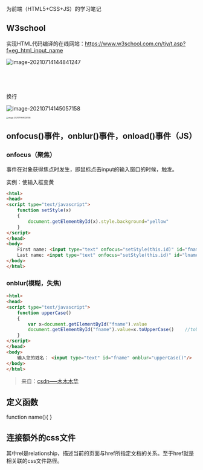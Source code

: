 

为前端（HTML5+CSS+JS）的学习笔记

## W3school

实现HTML代码编译的在线网站：https://www.w3school.com.cn/tiy/t.asp?f=eg_html_input_name

![image-20210714144841247](C:\Users\BlackFriday\AppData\Roaming\Typora\typora-user-images\image-20210714144841247.png)

## </br>

换行

![image-20210714145057158](C:\Users\BlackFriday\AppData\Roaming\Typora\typora-user-images\image-20210714145057158.png)

<img src="C:\Users\BlackFriday\AppData\Roaming\Typora\typora-user-images\image-20210714145120108.png" alt="image-20210714145120108" style="zoom: 33%;" />

## onfocus()事件，onblur()事件，onload()事件（JS）

### onfocus（聚焦）

事件在对象获得焦点时发生，即鼠标点击input的输入窗口的时候，触发。

实例：使输入框变黄

```html
<html>
<head>
<script type="text/javascript">
    function setStyle(x)
    {
        document.getElementById(x).style.background="yellow"
    }
</script>
</head>
<body>
    First name: <input type="text" onfocus="setStyle(this.id)" id="fname" /><br />
    Last name: <input type="text" onfocus="setStyle(this.id)" id="lname" />
</body>
</html>
```

### onblur(模糊，失焦)



```html
<html>
<head>
<script type="text/javascript">
    function upperCase()
    {
        var x=document.getElementById("fname").value
        document.getElementById("fname").value=x.toUpperCase()    //toUpperCase() 方法用于把字符串转换为大写
    } 
</script>
</head>
<body> 
    输入您的姓名： <input type="text" id="fname" onblur="upperCase()"/> 
</body>
</html>
```



> 来自：[csdn—–木木木华](https://blog.csdn.net/catascdd/article/details/79993580?ops_request_misc=%257B%2522request%255Fid%2522%253A%2522162623923616780271566211%2522%252C%2522scm%2522%253A%252220140713.130102334.pc%255Fall.%2522%257D&request_id=162623923616780271566211&biz_id=0&utm_medium=distribute.pc_search_result.none-task-blog-2~all~first_rank_v2~rank_v29-2-79993580.pc_search_result_cache&utm_term=onfocus)

## 定义函数

function name(){
}

## 连接额外的css文件

<head>
    <link rel="stylesheet" href="style.css">
</head>

其中rel是relationship，描述当前的页面与href所指定文档的关系。至于href就是相关联的css文件路径。

## <title>标签

![image-20210716145419289](C:\Users\BlackFriday\AppData\Roaming\Typora\typora-user-images\image-20210716145419289.png)

<title> document </title>



